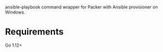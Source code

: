 ansible-playbook command wrapper for Packer with Ansible provisioner on Windows.

# Requirements
Go 1.12+
